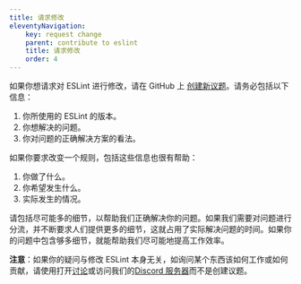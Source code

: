 ```yaml
---
title: 请求修改
eleventyNavigation:
    key: request change
    parent: contribute to eslint
    title: 请求修改
    order: 4
---
```


如果你想请求对 ESLint 进行修改，请在 GitHub 上 [创建新议题](https://github.com/eslint/eslint/issues/new/choose)。请务必包括以下信息：

1. 你所使用的 ESLint 的版本。
2. 你想解决的问题。
3. 你对问题的正确解决方案的看法。

如果你要求改变一个规则，包括这些信息也很有帮助：

1. 你做了什么。
1. 你希望发生什么。
1. 实际发生的情况。

请包括尽可能多的细节，以帮助我们正确解决你的问题。如果我们需要对问题进行分流，并不断要求人们提供更多的细节，这就占用了实际解决问题的时间。如果你的问题中包含够多细节，就能帮助我们尽可能地提高工作效率。

**注意**：如果你的疑问与修改 ESLint 本身无关，如询问某个东西该如何工作或如何贡献，请使用打开[讨论](https://github.com/eslint/eslint/discussions)或访问我们的[Discord 服务器](https://eslint.org/chat)而不是创建议题。
